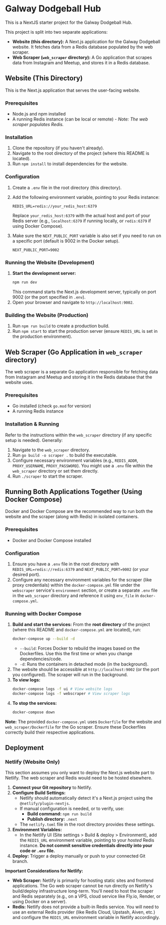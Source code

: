# Galway Dodgeball Hub

This is a NextJS starter project for the Galway Dodgeball Hub.

This project is split into two separate applications:

*   **Website (this directory):** A Next.js application for the Galway Dodgeball website. It fetches data from a Redis database populated by the web scraper.
*   **Web Scraper (`web_scraper` directory):** A Go application that scrapes data from Instagram and Meetup, and stores it in a Redis database.

## Website (This Directory)

This is the Next.js application that serves the user-facing website.

### Prerequisites

*   Node.js and npm installed
*   A running Redis instance (can be local or remote) - *Note: The web scraper populates Redis.*

### Installation

1.  Clone the repository (if you haven't already).
2.  Navigate to the root directory of the project (where this README is located).
3.  Run `npm install` to install dependencies for the website.

### Configuration

1.  Create a `.env` file in the root directory (this directory).
2.  Add the following environment variable, pointing to your Redis instance:

    ```
    REDIS_URL=redis://your_redis_host:6379
    ```
    Replace `your_redis_host:6379` with the actual host and port of your Redis server (e.g., `localhost:6379` if running locally, or `redis:6379` if using Docker Compose).
3.  Make sure the `NEXT_PUBLIC_PORT` variable is also set if you need to run on a specific port (default is 9002 in the Docker setup).

    ```
    NEXT_PUBLIC_PORT=9002
    ```

### Running the Website (Development)

1.  **Start the development server:**
    ```bash
    npm run dev
    ```
    This command starts the Next.js development server, typically on port 9002 (or the port specified in `.env`).
2.  Open your browser and navigate to `http://localhost:9002`.

### Building the Website (Production)

1.  Run `npm run build` to create a production build.
2.  Run `npm start` to start the production server (ensure `REDIS_URL` is set in the production environment).

## Web Scraper (Go Application in `web_scraper` directory)

The web scraper is a separate Go application responsible for fetching data from Instagram and Meetup and storing it in the Redis database that the website uses.

### Prerequisites

*   Go installed (check `go.mod` for version)
*   A running Redis instance

### Installation & Running

Refer to the instructions within the `web_scraper` directory (if any specific setup is needed). Generally:

1.  Navigate to the `web_scraper` directory.
2.  Run `go build -o scraper .` to build the executable.
3.  Configure necessary environment variables (e.g., `REDIS_ADDR`, `PROXY_USERNAME`, `PROXY_PASSWORD`). You might use a `.env` file within the `web_scraper` directory or set them directly.
4.  Run `./scraper` to start the scraper.

## Running Both Applications Together (Using Docker Compose)

Docker and Docker Compose are the recommended way to run both the website and the scraper (along with Redis) in isolated containers.

### Prerequisites

*   Docker and Docker Compose installed

### Configuration

1.  Ensure you have a `.env` file in the root directory with `REDIS_URL=redis://redis:6379` and `NEXT_PUBLIC_PORT=9002` (or your desired port).
2.  Configure any necessary environment variables for the scraper (like proxy credentials) within the `docker-compose.yml` file under the `webscraper` service's `environment` section, or create a separate `.env` file in the `web_scraper` directory and reference it using `env_file` in `docker-compose.yml`.

### Running with Docker Compose

1.  **Build and start the services:** From the **root directory** of the project (where this README and `docker-compose.yml` are located), run:
    ```bash
    docker-compose up --build -d
    ```
    *   `--build`: Forces Docker to rebuild the images based on the Dockerfiles. Use this the first time or when you change dependencies/code.
    *   `-d`: Runs the containers in detached mode (in the background).
2.  The website should be accessible at `http://localhost:9002` (or the port you configured). The scraper will run in the background.
3.  **To view logs:**
    ```bash
    docker-compose logs -f ui # View website logs
    docker-compose logs -f webscraper # View scraper logs
    ```
4.  **To stop the services:**
    ```bash
    docker-compose down
    ```

**Note:** The provided `docker-compose.yml` uses `Dockerfile` for the website and `web_scraper/Dockerfile` for the Go scraper. Ensure these Dockerfiles correctly build their respective applications.

## Deployment

### Netlify (Website Only)

This section assumes you only want to deploy the Next.js website part to Netlify. The web scraper and Redis would need to be hosted elsewhere.

1.  **Connect your Git repository** to Netlify.
2.  **Configure Build Settings:**
    *   Netlify should automatically detect it's a Next.js project using the `@netlify/plugin-nextjs`.
    *   If manual configuration is needed, or to verify, use:
        *   **Build command:** `npm run build`
        *   **Publish directory:** `.next`
    *   The `netlify.toml` file in the root directory provides these settings.
3.  **Environment Variables:**
    *   In the Netlify UI (Site settings > Build & deploy > Environment), add the `REDIS_URL` environment variable, pointing to your *hosted* Redis instance. **Do not commit sensitive credentials directly into your code or `.env` file.**
4.  **Deploy:** Trigger a deploy manually or push to your connected Git branch.

**Important Considerations for Netlify:**

*   **Web Scraper:** Netlify is primarily for hosting static sites and frontend applications. The Go web scraper cannot be run directly on Netlify's build/deploy infrastructure long-term. You'll need to host the scraper and Redis separately (e.g., on a VPS, cloud service like Fly.io, Render, or using Docker on a server).
*   **Redis:** Netlify does not provide a built-in Redis service. You will need to use an external Redis provider (like Redis Cloud, Upstash, Aiven, etc.) and configure the `REDIS_URL` environment variable in Netlify accordingly.
